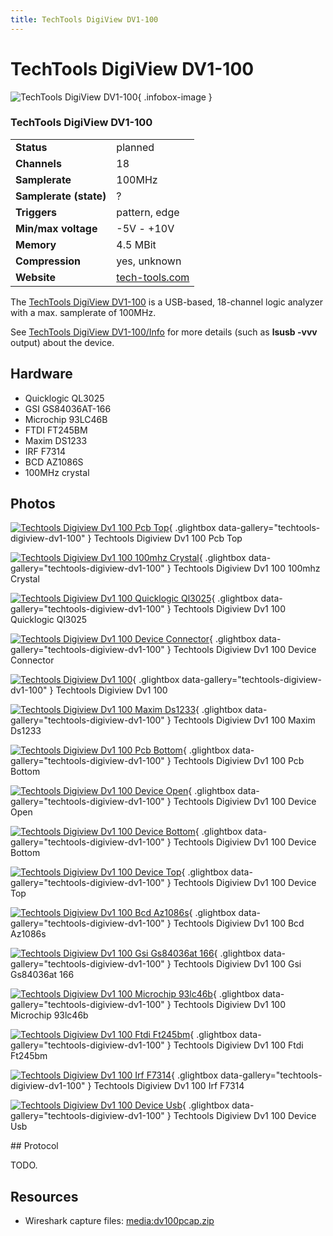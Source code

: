 ```yaml
---
title: TechTools DigiView DV1-100
---
```


# TechTools DigiView DV1-100

<div class="infobox" markdown>

![TechTools DigiView DV1-100](./img/Techtools_digiview_dv1-100_pcb_top.jpg){ .infobox-image }

### TechTools DigiView DV1-100

| | |
|---|---|
| **Status** | planned |
| **Channels** | 18 |
| **Samplerate** | 100MHz |
| **Samplerate (state)** | ? |
| **Triggers** | pattern, edge |
| **Min/max voltage** | -5V - +10V |
| **Memory** | 4.5 MBit |
| **Compression** | yes, unknown |
| **Website** | [tech-tools.com](http://web.archive.org/web/20080418073020/http://www.tech-tools.com/dv_dv1.htm) |

</div>

The [TechTools DigiView DV1-100](http://web.archive.org/web/20080418073020/http://www.tech-tools.com/dv_dv1.htm) is a USB-based, 18-channel logic analyzer with a max. samplerate of 100MHz.

See [TechTools DigiView DV1-100/Info](https://sigrok.org/wiki/TechTools_DigiView_DV1-100/Info) for more details (such as **lsusb -vvv** output) about the device.

## Hardware
- Quicklogic QL3025
- GSI GS84036AT-166
- Microchip 93LC46B
- FTDI FT245BM
- Maxim DS1233
- IRF F7314
- BCD AZ1086S
- 100MHz crystal

## Photos

<div class="photo-grid" markdown>

[![Techtools Digiview Dv1 100 Pcb Top](./img/Techtools_digiview_dv1-100_pcb_top.jpg)](./img/Techtools_digiview_dv1-100_pcb_top.jpg "Techtools Digiview Dv1 100 Pcb Top"){ .glightbox data-gallery="techtools-digiview-dv1-100" }
<span class="caption">Techtools Digiview Dv1 100 Pcb Top</span>

[![Techtools Digiview Dv1 100 100mhz Crystal](./img/Techtools_digiview_dv1-100_100mhz_crystal.jpg)](./img/Techtools_digiview_dv1-100_100mhz_crystal.jpg "Techtools Digiview Dv1 100 100mhz Crystal"){ .glightbox data-gallery="techtools-digiview-dv1-100" }
<span class="caption">Techtools Digiview Dv1 100 100mhz Crystal</span>

[![Techtools Digiview Dv1 100 Quicklogic Ql3025](./img/Techtools_digiview_dv1-100_quicklogic_ql3025.jpg)](./img/Techtools_digiview_dv1-100_quicklogic_ql3025.jpg "Techtools Digiview Dv1 100 Quicklogic Ql3025"){ .glightbox data-gallery="techtools-digiview-dv1-100" }
<span class="caption">Techtools Digiview Dv1 100 Quicklogic Ql3025</span>

[![Techtools Digiview Dv1 100 Device Connector](./img/Techtools_digiview_dv1-100_device_connector.jpg)](./img/Techtools_digiview_dv1-100_device_connector.jpg "Techtools Digiview Dv1 100 Device Connector"){ .glightbox data-gallery="techtools-digiview-dv1-100" }
<span class="caption">Techtools Digiview Dv1 100 Device Connector</span>

[![Techtools Digiview Dv1 100](./img/Techtools_digiview_dv1-100.png)](./img/Techtools_digiview_dv1-100.png "Techtools Digiview Dv1 100"){ .glightbox data-gallery="techtools-digiview-dv1-100" }
<span class="caption">Techtools Digiview Dv1 100</span>

[![Techtools Digiview Dv1 100 Maxim Ds1233](./img/Techtools_digiview_dv1-100_maxim_ds1233.jpg)](./img/Techtools_digiview_dv1-100_maxim_ds1233.jpg "Techtools Digiview Dv1 100 Maxim Ds1233"){ .glightbox data-gallery="techtools-digiview-dv1-100" }
<span class="caption">Techtools Digiview Dv1 100 Maxim Ds1233</span>

[![Techtools Digiview Dv1 100 Pcb Bottom](./img/Techtools_digiview_dv1-100_pcb_bottom.jpg)](./img/Techtools_digiview_dv1-100_pcb_bottom.jpg "Techtools Digiview Dv1 100 Pcb Bottom"){ .glightbox data-gallery="techtools-digiview-dv1-100" }
<span class="caption">Techtools Digiview Dv1 100 Pcb Bottom</span>

[![Techtools Digiview Dv1 100 Device Open](./img/Techtools_digiview_dv1-100_device_open.jpg)](./img/Techtools_digiview_dv1-100_device_open.jpg "Techtools Digiview Dv1 100 Device Open"){ .glightbox data-gallery="techtools-digiview-dv1-100" }
<span class="caption">Techtools Digiview Dv1 100 Device Open</span>

[![Techtools Digiview Dv1 100 Device Bottom](./img/Techtools_digiview_dv1-100_device_bottom.jpg)](./img/Techtools_digiview_dv1-100_device_bottom.jpg "Techtools Digiview Dv1 100 Device Bottom"){ .glightbox data-gallery="techtools-digiview-dv1-100" }
<span class="caption">Techtools Digiview Dv1 100 Device Bottom</span>

[![Techtools Digiview Dv1 100 Device Top](./img/Techtools_digiview_dv1-100_device_top.jpg)](./img/Techtools_digiview_dv1-100_device_top.jpg "Techtools Digiview Dv1 100 Device Top"){ .glightbox data-gallery="techtools-digiview-dv1-100" }
<span class="caption">Techtools Digiview Dv1 100 Device Top</span>

[![Techtools Digiview Dv1 100 Bcd Az1086s](./img/Techtools_digiview_dv1-100_bcd_az1086s.jpg)](./img/Techtools_digiview_dv1-100_bcd_az1086s.jpg "Techtools Digiview Dv1 100 Bcd Az1086s"){ .glightbox data-gallery="techtools-digiview-dv1-100" }
<span class="caption">Techtools Digiview Dv1 100 Bcd Az1086s</span>

[![Techtools Digiview Dv1 100 Gsi Gs84036at 166](./img/Techtools_digiview_dv1-100_gsi_gs84036at_166.jpg)](./img/Techtools_digiview_dv1-100_gsi_gs84036at_166.jpg "Techtools Digiview Dv1 100 Gsi Gs84036at 166"){ .glightbox data-gallery="techtools-digiview-dv1-100" }
<span class="caption">Techtools Digiview Dv1 100 Gsi Gs84036at 166</span>

[![Techtools Digiview Dv1 100 Microchip 93lc46b](./img/Techtools_digiview_dv1-100_microchip_93lc46b.jpg)](./img/Techtools_digiview_dv1-100_microchip_93lc46b.jpg "Techtools Digiview Dv1 100 Microchip 93lc46b"){ .glightbox data-gallery="techtools-digiview-dv1-100" }
<span class="caption">Techtools Digiview Dv1 100 Microchip 93lc46b</span>

[![Techtools Digiview Dv1 100 Ftdi Ft245bm](./img/Techtools_digiview_dv1-100_ftdi_ft245bm.jpg)](./img/Techtools_digiview_dv1-100_ftdi_ft245bm.jpg "Techtools Digiview Dv1 100 Ftdi Ft245bm"){ .glightbox data-gallery="techtools-digiview-dv1-100" }
<span class="caption">Techtools Digiview Dv1 100 Ftdi Ft245bm</span>

[![Techtools Digiview Dv1 100 Irf F7314](./img/Techtools_digiview_dv1-100_irf_f7314.jpg)](./img/Techtools_digiview_dv1-100_irf_f7314.jpg "Techtools Digiview Dv1 100 Irf F7314"){ .glightbox data-gallery="techtools-digiview-dv1-100" }
<span class="caption">Techtools Digiview Dv1 100 Irf F7314</span>

[![Techtools Digiview Dv1 100 Device Usb](./img/Techtools_digiview_dv1-100_device_usb.jpg)](./img/Techtools_digiview_dv1-100_device_usb.jpg "Techtools Digiview Dv1 100 Device Usb"){ .glightbox data-gallery="techtools-digiview-dv1-100" }
<span class="caption">Techtools Digiview Dv1 100 Device Usb</span>

</div>
## Protocol

TODO.

## Resources
- Wireshark capture files: [media:dv100pcap.zip](/wimg/f/f3/Dv100pcap.zip)

